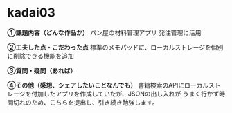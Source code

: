 # kadai03
**①課題内容（どんな作品か）**
パン屋の材料管理アプリ
発注管理に活用

**②工夫した点・こだわった点**
標準のメモパッドに、ローカルストレージを個別に削除できる機能を追加

**③質問・疑問（あれば）**


**④その他（感想、シェアしたいことなんでも）**
書籍検索のAPIにローカルストレージを付加したアプリを作成していたが、JSONの出し入れが
うまく行かず時間切れのため、こちらを提出し、引き続き勉強します。
